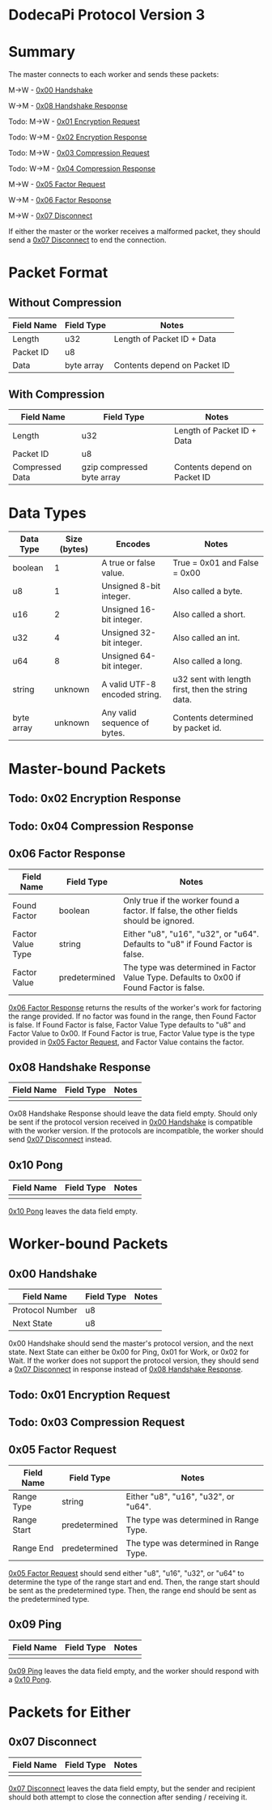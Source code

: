 # DodecaPi Protocol Version 3

# Summary

The master connects to each worker and sends these packets:

M->W - [0x00 Handshake](#0x00-handshake)

W->M - [0x08 Handshake Response](#0x08-handshake-response)

Todo: M->W - [0x01 Encryption Request](#0x01-encryption-request)

Todo: W->M - [0x02 Encryption Response](#0x02-encryption-response)

Todo: M->W - [0x03 Compression Request](#0x03-compression-request)

Todo: W->M - [0x04 Compression Response](#0x04-compression-response)

M->W - [0x05 Factor Request](#0x05-factor-request)

W->M - [0x06 Factor Response](#0x06-factor-response)

M->W - [0x07 Disconnect](#0x07-disconnect)

If either the master or the worker receives a malformed packet, they should send
a [0x07 Disconnect](#0x07-disconnect) to end the connection.

# Packet Format

## Without Compression

| Field Name | Field Type | Notes                        |
|------------|------------|------------------------------|
| Length     | u32        | Length of Packet ID + Data   |
| Packet ID  | u8         |                              |
| Data       | byte array | Contents depend on Packet ID |

## With Compression

| Field Name            | Field Type                 | Notes                        |
|-----------------------|----------------------------|------------------------------|
| Length                | u32                        | Length of Packet ID + Data   |
| Packet ID             | u8                         |                              |
| Compressed Data       | gzip compressed byte array | Contents depend on Packet ID |

# Data Types

| Data Type  | Size (bytes) | Encodes                              | Notes                                             |
|------------|--------------|--------------------------------------|---------------------------------------------------|
| boolean    | 1            | A true or false value.               | True = 0x01 and False = 0x00                      |
| u8         | 1            | Unsigned 8-bit integer.              | Also called a byte.                               |
| u16        | 2            | Unsigned 16-bit integer.             | Also called a short.                              |
| u32        | 4            | Unsigned 32-bit integer.             | Also called an int.                               |
| u64        | 8            | Unsigned 64-bit integer.             | Also called a long.                               |
| string     | unknown      | A valid UTF-8 encoded string.        | u32 sent with length first, then the string data. |
| byte array | unknown      | Any valid sequence of bytes.         | Contents determined by packet id.                 |

# Master-bound Packets

## Todo: 0x02 Encryption Response

## Todo: 0x04 Compression Response

## 0x06 Factor Response

| Field Name        | Field Type    | Notes                                                                                    |
|-------------------|---------------|------------------------------------------------------------------------------------------|
| Found Factor      | boolean       | Only true if the worker found a factor. If false, the other fields should be ignored.     |
| Factor Value Type | string        | Either "u8", "u16", "u32", or "u64". Defaults to "u8" if Found Factor is false.          |
| Factor Value      | predetermined | The type was determined in Factor Value Type. Defaults to 0x00 if Found Factor is false. |

[0x06 Factor Response](#0x06-factor-response) returns the results of the worker's work for factoring the
range provided. If no factor was found in the range, then Found Factor is false.
If Found Factor is false, Factor Value Type defaults to "u8" and Factor Value to
0x00. If Found Factor is true, Factor Value type is the type provided in
[0x05 Factor Request](#0x05-factor-request), and Factor Value contains the factor.

## 0x08 Handshake Response

| Field Name | Field Type | Notes |
|------------|------------|-------|
|            |            |       |

Ox08 Handshake Response should leave the data field empty. Should only be sent if
the protocol version received in [0x00 Handshake](#0x00-handshake) is compatible with the worker
version. If the protocols are incompatible, the worker should send [0x07 Disconnect](#0x07-disconnect)
instead.

## 0x10 Pong

| Field Name | Field Type | Notes |
|------------|------------|-------|
|            |            |       |

[0x10 Pong](#0x10-pong) leaves the data field empty.

# Worker-bound Packets

## 0x00 Handshake

| Field Name      | Field Type | Notes |
|-----------------|------------|-------|
| Protocol Number | u8         |       |
| Next State      | u8         |       |

0x00 Handshake should send the master's protocol version, and the next state. Next
State can either be 0x00 for Ping, 0x01 for Work, or 0x02 for Wait. If the worker does not
support the protocol version, they should send a [0x07 Disconnect](#0x07-disconnect)
in response instead of [0x08 Handshake Response](#0x08-handshake-response).

## Todo: 0x01 Encryption Request

## Todo: 0x03 Compression Request

## 0x05 Factor Request

| Field Name  | Field Type    | Notes                                  |
|-------------|---------------|----------------------------------------|
| Range Type  | string        | Either "u8", "u16", "u32", or "u64".   |
| Range Start | predetermined | The type was determined in Range Type. |
| Range End   | predetermined | The type was determined in Range Type. |

[0x05 Factor Request](#0x05-factor-request) should send either "u8", "u16", "u32", or "u64" to determine
the type of the range start and end. Then, the range start should be sent as the
predetermined type. Then, the range end should be sent as the predetermined type.

## 0x09 Ping

| Field Name | Field Type | Notes |
|------------|------------|-------|
|            |            |       |

[0x09 Ping](#0x09-ping) leaves the data field empty, and the worker should respond with a
[0x10 Pong](#0x10-pong).

# Packets for Either

## 0x07 Disconnect

| Field Name | Field Type | Notes |
|------------|------------|-------|
|            |            |       |

[0x07 Disconnect](#0x07-disconnect) leaves the data field empty, but the sender and recipient should both attempt to close the connection after sending / receiving it.
